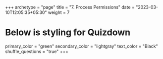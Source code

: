 +++
archetype = "page"
title = "7. Process Permissions"
date = "2023-03-10T12:05:35+05:30"
weight = 7
# Below is styling for Quizdown
primary_color = "green"
secondary_color = "lightgray"
text_color = "Black"
shuffle_questions = "true"
+++

